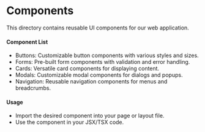 Components
================
This directory contains reusable UI components for our web application.
#### Component List
- Buttons: Customizable button components with various styles and sizes.
- Forms: Pre-built form components with validation and error handling.
- Cards: Versatile card components for displaying content.
- Modals: Customizable modal components for dialogs and popups.
- Navigation: Reusable navigation components for menus and breadcrumbs.
#### Usage
- Import the desired component into your page or layout file.
- Use the component in your JSX/TSX code.
